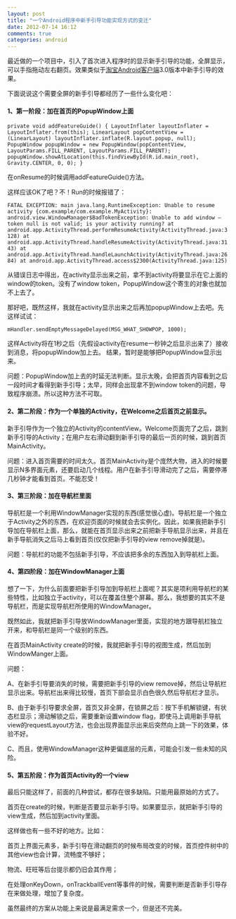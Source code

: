 ```yaml
---
layout: post
title: "一个Android程序中新手引导功能实现方式的变迁"
date: 2012-07-14 16:12
comments: true
categories: android
---
```

最近做的一个项目中，引入了首次进入程序时的显示新手引导的功能，全屏显示，可以手指拖动左右翻页。效果类似于[淘宝Android客户端](http://android.taobao.com/)3.0版本中新手引导的效果。

下面说说这个需要全屏的新手引导都经历了一些什么变化吧：

#### 1、第一阶段：加在首页的PopupWindow上面

`private void addFeatureGuide() {
LayoutInflater layoutInflater = LayoutInflater.from(this);
LinearLayout popContentView = (LinearLayout) layoutInflater.inflate(R.layout.popup, null);
PopupWindow popupWindow = new PopupWindow(popContentView, LayoutParams.FILL_PARENT, LayoutParams.FILL_PARENT);
popupWindow.showAtLocation(this.findViewById(R.id.main_root), Gravity.CENTER, 0, 0);
}`

在onResume的时候调用addFeatureGuide()方法。

这样应该OK了吧？不！Run的时候报错了：

`FATAL EXCEPTION: main
java.lang.RuntimeException: Unable to resume activity {com.example/com.example.MyActivity}: android.view.WindowManager$BadTokenException: Unable to add window — token null is not valid; is your activity running?
at android.app.ActivityThread.performResumeActivity(ActivityThread.java:3128)
at android.app.ActivityThread.handleResumeActivity(ActivityThread.java:3143)
at android.app.ActivityThread.handleLaunchActivity(ActivityThread.java:2684)
at android.app.ActivityThread.access$2300(ActivityThread.java:125)`

从错误日志中得出，在activity显示出来之前，拿不到activity将要显示在它上面的window的token。没有了window token，PopupWindow这个寄生的对象也就加不上去了。

那好吧，既然这样，我就在activity显示出来之后再加popupWindow上去吧。先这样试试：

`mHandler.sendEmptyMessageDelayed(MSG_WHAT_SHOWPOP, 1000);`

这样Activity将在1秒之后（先假设activity在resume一秒钟之后显示出来了）接收到消息，将popupWindow加上去。
结果，暂时是能够把PopupWindow显示出来。

问题：PopupWindow加上去的时延无法判断。显示太晚，会把首页内容看到之后一段时间才看得到新手引导；太早，同样会出现拿不到window token的问题，导致程序崩溃。所以这种方法不可取。

#### 2、第二阶段：作为一个单独的Activity，在Welcome之后首页之前显示。

新手引导作为一个独立的Activity的contentView。Welcome页面完了之后，跳到新手引导的Activity；在用户左右滑动翻到新手引导的最后一页的时候，跳到首页MainActivity。

问题：进入首页需要的时间太久。首页MainActivity是个庞然大物，进入的时候要显示N多界面元素，还要启动几个线程。用户在新手引导滑动完了之后，需要停滞几秒钟才能看到首页。不能忍受！

#### 3、第三阶段：加在导航栏里面

导航栏是一个利用WindowManager实现的东西(感觉很心虚)。导航栏是一个独立于Activity之外的东西，在欢迎页面的时候就会去实例化。因此，如果我把新手引导加在导航栏上面，那么，就能在首页显示出来之前把新手导航显示出来，并且在新手导航消失之后马上看到首页(仅仅把新手引导的view remove掉就是)。

问题：导航栏的功能不包括新手引导，不应该把多余的东西加入到导航栏上面。

#### 4、第四阶段：加在WindowManager上面

想了一下，为什么前面要把新手引导加到导航栏上面呢？其实是项利用导航栏的某些特性，比如独立于activity，可以在覆盖住整个屏幕。那么，我想要的其实不是导航栏，而是实现导航栏所使用的WindowManager。

既然如此，我就把新手引导放WindowManager里面，实现的地方跟导航栏独立开来，和导航栏是同一个级别的东西。

在首页MainActivity create的时候，我就把新手引导的视图生成，然后加到WindowManger上面。

问题：

A、在新手引导要消失的时候，需要把新手引导的view remove掉，然后让导航栏显示出来。导航栏出来得比较慢，首页下部会显示白色很久然后导航栏才显示。

B、由于新手引导要求全屏，首页又非全屏，在锁屏之后：按下手机解锁键，有状态栏显示；滑动解锁之后，需要重新设置window flag，即使马上调用新手导航view的requestLayout方法，也会出现界面显示出来后突然向上跳一下的效果，体验不好。

C、而且，使用WindowManager这种更偏底层的元素，可能会引发一些未知的风险。

#### 5、第五阶段：作为首页Activity的一个view

最后只能这样了，前面的几种尝试，都存在很多缺陷。只能用最原始的方式了。

首页在create的时候，判断是否要显示新手引导。如果要显示，就把新手引导的view生成，然后加到activity里面。

这样做也有一些不好的地方。比如：

首页上界面元素多，新手引导在滑动翻页的时候布局改变的时候，首页控件树中的其他view也会计算，流畅度不够好；

物流、旺旺等后台提示都仍旧会其作用；

在处理onKeyDown，onTrackballEvent等事件的时候，需要判断是否新手引导存在来做处理，增加了复杂度。

虽然最终的方案从功能上来说是最满足需求一个，但是还不完美。